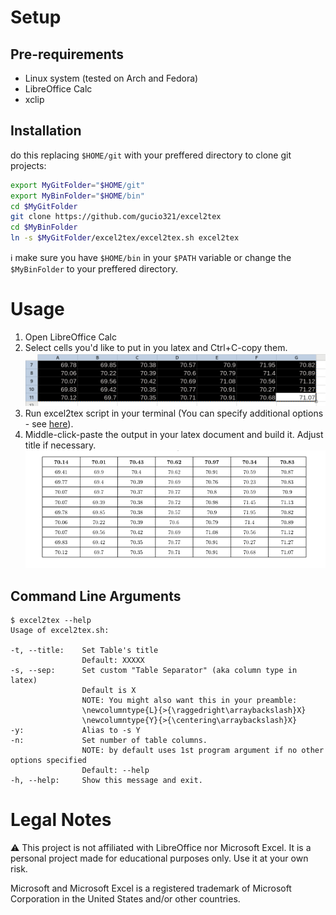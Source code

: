 # Setup

## Pre-requirements

- Linux system (tested on Arch and Fedora)
- LibreOffice Calc
- xclip

## Installation

do this replacing `$HOME/git` with your preffered directory to clone git projects:

```sh
export MyGitFolder="$HOME/git"
export MyBinFolder="$HOME/bin"
cd $MyGitFolder
git clone https://github.com/gucio321/excel2tex
cd $MyBinFolder
ln -s $MyGitFolder/excel2tex/excel2tex.sh excel2tex
```

:information_source: make sure you have `$HOME/bin` in your `$PATH` variable or change the `$MyBinFolder` to your preffered directory.

# Usage

1. Open LibreOffice Calc
2. Select cells you'd like to put in you latex and Ctrl+C-copy them.
![Select cells](./images/select-cells.png)
3. Run excel2tex script in your terminal (You can specify additional options - see [here](#command-line-arguments)).
4. Middle-click-paste the output in your latex document and build it. Adjust title if necessary.
![Paste in latex](./images/paste-in-latex.png)

## Command Line Arguments

```console
$ excel2tex --help
Usage of excel2tex.sh:

-t, --title:    Set Table's title
                Default: XXXXX
-s, --sep:      Set custom "Table Separator" (aka column type in latex)
                Default is X
                NOTE: You might also want this in your preamble:
                \newcolumntype{L}{>{\raggedright\arraybackslash}X}
                \newcolumntype{Y}{>{\centering\arraybackslash}X}
-y:             Alias to -s Y
-n:             Set number of table columns.
                NOTE: by default uses 1st program argument if no other options specified
                Default: --help
-h, --help:     Show this message and exit.
```

# Legal Notes

:warning: This project is not affiliated with LibreOffice nor Microsoft Excel. It is a personal project made for educational purposes only. Use it at your own risk.

Microsoft and Microsoft Excel is a registered trademark of Microsoft Corporation in the United States and/or other countries.
